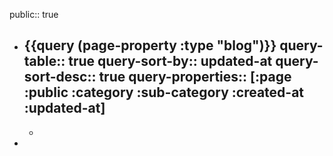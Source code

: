 public:: true

- {{query (page-property :type "blog")}}
  query-table:: true
  query-sort-by:: updated-at
  query-sort-desc:: true
  query-properties:: [:page :public :category :sub-category :created-at :updated-at]
	-
	-
-